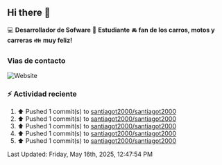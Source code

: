 ## Hi there 👋

:computer: **Desarrollador de Sofware**
:pencil: **Estudiante**
:oncoming_automobile: **fan de los carros, motos y carreras**
:family: **muy feliz!**

### Vias de contacto
![Website](https://img.shields.io/website?url=https%3A%2F%2Fgithub.com%2Fsantiagot2000)

### :zap: Actividad reciente
<!--RECENT_ACTIVITY:start-->
1. ⬆️ Pushed 1 commit(s) to [santiagot2000/santiagot2000](https://github.com/santiagot2000/santiagot2000)<br>
2. ⬆️ Pushed 1 commit(s) to [santiagot2000/santiagot2000](https://github.com/santiagot2000/santiagot2000)<br>
3. ⬆️ Pushed 1 commit(s) to [santiagot2000/santiagot2000](https://github.com/santiagot2000/santiagot2000)<br>
4. ⬆️ Pushed 1 commit(s) to [santiagot2000/santiagot2000](https://github.com/santiagot2000/santiagot2000)<br>
5. ⬆️ Pushed 1 commit(s) to [santiagot2000/santiagot2000](https://github.com/santiagot2000/santiagot2000)<br>
<!--RECENT_ACTIVITY:end-->
<!--RECENT_ACTIVITY:last_update-->
Last Updated: Friday, May 16th, 2025, 12:47:54 PM
<!--RECENT_ACTIVITY:last_update_end-->
